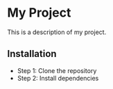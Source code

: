 # My Project 
This is a description of my project. 
## Installation 
- Step 1: Clone the repository 
- Step 2: Install dependencies 
